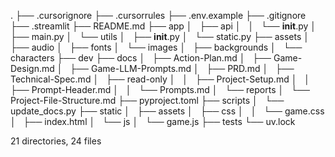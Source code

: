 .
├── .cursorignore
├── .cursorrules
├── .env.example
├── .gitignore
├── .streamlit
├── README.md
├── app
│   ├── api
│   │   └── __init__.py
│   ├── main.py
│   └── utils
│       ├── __init__.py
│       └── static.py
├── assets
│   ├── audio
│   ├── fonts
│   └── images
│       ├── backgrounds
│       └── characters
├── dev
├── docs
│   ├── Action-Plan.md
│   ├── Game-Design.md
│   ├── Game-LLM-Prompts.md
│   ├── PRD.md
│   ├── Technical-Spec.md
│   ├── read-only
│   │   ├── Project-Setup.md
│   │   ├── Prompt-Header.md
│   │   └── Prompts.md
│   └── reports
│       └── Project-File-Structure.md
├── pyproject.toml
├── scripts
│   └── update_docs.py
├── static
│   ├── assets
│   ├── css
│   │   └── game.css
│   ├── index.html
│   └── js
│       └── game.js
├── tests
└── uv.lock

21 directories, 24 files
